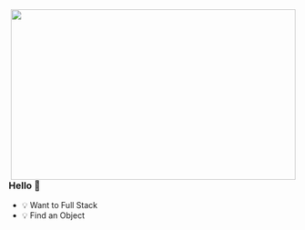 <img align="right" width="500" height="300" src="https://api.dujin.org/bing/1920.php" />

### Hello 👋

- :bulb: Want to Full Stack
- :bulb: Find an Object
